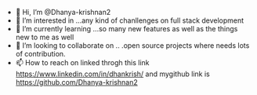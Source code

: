 - 👋 Hi, I’m @Dhanya-krishnan2
- 👀 I’m interested in ...any kind of chanllenges on full stack development
- 🌱 I’m currently learning ...so many new features as well as the things new to me as well
- 💞️ I’m looking to collaborate on .. .open source projects where needs lots of contribution.
- 📫 How to reach on linked throgh this link 
https://www.linkedin.com/in/dhankrish/
and mygithub link is https://github.com/Dhanya-krishnan2
<!---
Dhanya-krishnan2/Dhanya-krishnan2 is a ✨ special ✨ repository because its `README.md` (this file) appears on your GitHub profile.
You can click the Preview link to take a look at your changes.
--->
